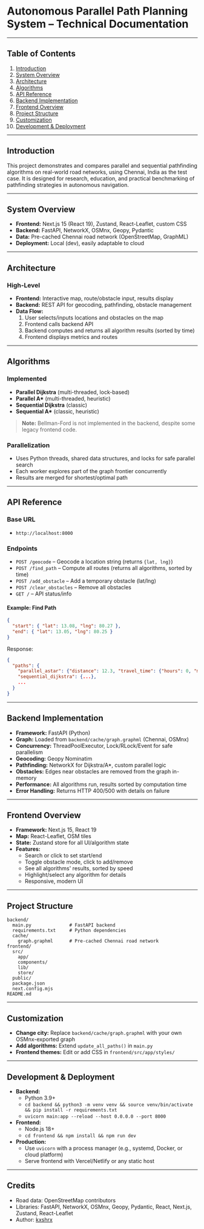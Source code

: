 # Autonomous Parallel Path Planning System – Technical Documentation

---

## Table of Contents

1. [Introduction](#introduction)
2. [System Overview](#system-overview)
3. [Architecture](#architecture)
4. [Algorithms](#algorithms)
5. [API Reference](#api-reference)
6. [Backend Implementation](#backend-implementation)
7. [Frontend Overview](#frontend-overview)
8. [Project Structure](#project-structure)
9. [Customization](#customization)
10. [Development & Deployment](#development--deployment)

---

## Introduction

This project demonstrates and compares parallel and sequential pathfinding algorithms on real-world road networks, using Chennai, India as the test case. It is designed for research, education, and practical benchmarking of pathfinding strategies in autonomous navigation.

---

## System Overview

- **Frontend:** Next.js 15 (React 19), Zustand, React-Leaflet, custom CSS
- **Backend:** FastAPI, NetworkX, OSMnx, Geopy, Pydantic
- **Data:** Pre-cached Chennai road network (OpenStreetMap, GraphML)
- **Deployment:** Local (dev), easily adaptable to cloud

---

## Architecture

### High-Level

- **Frontend:** Interactive map, route/obstacle input, results display
- **Backend:** REST API for geocoding, pathfinding, obstacle management
- **Data Flow:**
  1. User selects/inputs locations and obstacles on the map
  2. Frontend calls backend API
  3. Backend computes and returns all algorithm results (sorted by time)
  4. Frontend displays metrics and routes

---

## Algorithms

### Implemented

- **Parallel Dijkstra** (multi-threaded, lock-based)
- **Parallel A\*** (multi-threaded, heuristic)
- **Sequential Dijkstra** (classic)
- **Sequential A\*** (classic, heuristic)

> **Note:** Bellman-Ford is not implemented in the backend, despite some legacy frontend code.

### Parallelization

- Uses Python threads, shared data structures, and locks for safe parallel search
- Each worker explores part of the graph frontier concurrently
- Results are merged for shortest/optimal path

---

## API Reference

### Base URL

- `http://localhost:8000`

### Endpoints

- `POST /geocode` – Geocode a location string (returns `{lat, lng}`)
- `POST /find_path` – Compute all routes (returns all algorithms, sorted by time)
- `POST /add_obstacle` – Add a temporary obstacle (lat/lng)
- `POST /clear_obstacles` – Remove all obstacles
- `GET /` – API status/info

#### Example: Find Path

```json
{
  "start": { "lat": 13.08, "lng": 80.27 },
  "end": { "lat": 13.05, "lng": 80.25 }
}
```

Response:

```json
{
  "paths": {
    "parallel_astar": {"distance": 12.3, "travel_time": {"hours": 0, "minutes": 18}, ...},
    "sequential_dijkstra": {...},
    ...
  }
}
```

---

## Backend Implementation

- **Framework:** FastAPI (Python)
- **Graph:** Loaded from `backend/cache/graph.graphml` (Chennai, OSMnx)
- **Concurrency:** ThreadPoolExecutor, Lock/RLock/Event for safe parallelism
- **Geocoding:** Geopy Nominatim
- **Pathfinding:** NetworkX for Dijkstra/A\*, custom parallel logic
- **Obstacles:** Edges near obstacles are removed from the graph in-memory
- **Performance:** All algorithms run, results sorted by computation time
- **Error Handling:** Returns HTTP 400/500 with details on failure

---

## Frontend Overview

- **Framework:** Next.js 15, React 19
- **Map:** React-Leaflet, OSM tiles
- **State:** Zustand store for all UI/algorithm state
- **Features:**
  - Search or click to set start/end
  - Toggle obstacle mode, click to add/remove
  - See all algorithms' results, sorted by speed
  - Highlight/select any algorithm for details
  - Responsive, modern UI

---

## Project Structure

```
backend/
  main.py              # FastAPI backend
  requirements.txt     # Python dependencies
  cache/
    graph.graphml      # Pre-cached Chennai road network
frontend/
  src/
    app/
    components/
    lib/
    store/
  public/
  package.json
  next.config.mjs
README.md
```

---

## Customization

- **Change city:** Replace `backend/cache/graph.graphml` with your own OSMnx-exported graph
- **Add algorithms:** Extend `update_all_paths()` in `main.py`
- **Frontend themes:** Edit or add CSS in `frontend/src/app/styles/`

---

## Development & Deployment

- **Backend:**
  - Python 3.9+
  - `cd backend && python3 -m venv venv && source venv/bin/activate && pip install -r requirements.txt`
  - `uvicorn main:app --reload --host 0.0.0.0 --port 8000`
- **Frontend:**
  - Node.js 18+
  - `cd frontend && npm install && npm run dev`
- **Production:**
  - Use `uvicorn` with a process manager (e.g., systemd, Docker, or cloud platform)
  - Serve frontend with Vercel/Netlify or any static host

---

## Credits

- Road data: OpenStreetMap contributors
- Libraries: FastAPI, NetworkX, OSMnx, Geopy, Pydantic, React, Next.js, Zustand, React-Leaflet
- Author: [kxshrx](https://github.com/kxshrx)
